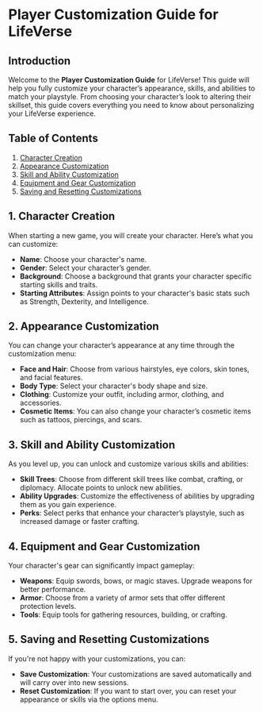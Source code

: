 # Player Customization Guide for LifeVerse

## Introduction
Welcome to the **Player Customization Guide** for LifeVerse! This guide will help you fully customize your character’s appearance, skills, and abilities to match your playstyle. From choosing your character’s look to altering their skillset, this guide covers everything you need to know about personalizing your LifeVerse experience.

## Table of Contents
1. [Character Creation](#character-creation)
2. [Appearance Customization](#appearance-customization)
3. [Skill and Ability Customization](#skill-and-ability-customization)
4. [Equipment and Gear Customization](#equipment-and-gear-customization)
5. [Saving and Resetting Customizations](#saving-and-resetting-customizations)

## 1. Character Creation
When starting a new game, you will create your character. Here’s what you can customize:
- **Name**: Choose your character's name.
- **Gender**: Select your character’s gender.
- **Background**: Choose a background that grants your character specific starting skills and traits.
- **Starting Attributes**: Assign points to your character's basic stats such as Strength, Dexterity, and Intelligence.

## 2. Appearance Customization
You can change your character’s appearance at any time through the customization menu:
- **Face and Hair**: Choose from various hairstyles, eye colors, skin tones, and facial features.
- **Body Type**: Select your character's body shape and size.
- **Clothing**: Customize your outfit, including armor, clothing, and accessories.
- **Cosmetic Items**: You can also change your character’s cosmetic items such as tattoos, piercings, and scars.

## 3. Skill and Ability Customization
As you level up, you can unlock and customize various skills and abilities:
- **Skill Trees**: Choose from different skill trees like combat, crafting, or diplomacy. Allocate points to unlock new abilities.
- **Ability Upgrades**: Customize the effectiveness of abilities by upgrading them as you gain experience.
- **Perks**: Select perks that enhance your character’s playstyle, such as increased damage or faster crafting.

## 4. Equipment and Gear Customization
Your character's gear can significantly impact gameplay:
- **Weapons**: Equip swords, bows, or magic staves. Upgrade weapons for better performance.
- **Armor**: Choose from a variety of armor sets that offer different protection levels.
- **Tools**: Equip tools for gathering resources, building, or crafting.

## 5. Saving and Resetting Customizations
If you're not happy with your customizations, you can:
- **Save Customization**: Your customizations are saved automatically and will carry over into new sessions.
- **Reset Customization**: If you want to start over, you can reset your appearance or skills via the options menu.